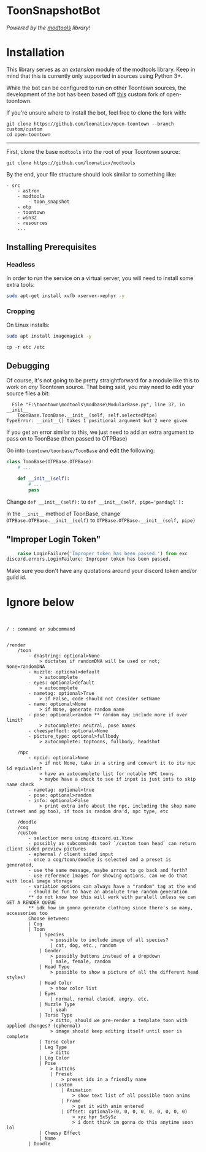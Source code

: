 # ToonSnapshotBot
*Powered by the [modtools](https://github.com/loonaticx/modtools) library!*

# Installation
This library serves as an *extension* module of the modtools library. Keep in mind that this is currently only supported in sources using Python 3+.

While the bot can be configured to run on other Toontown sources, the development of the bot has been based off [this](https://github.com/loonaticx/open-toontown/tree/custom/custom) custom fork of open-toontown.

If you're unsure where to install the bot, feel free to clone the fork with:
```commandline
git clone https://github.com/loonaticx/open-toontown --branch custom/custom
cd open-toontown
```
---
First, clone the base ``modtools`` into the root of your Toontown source:
```commandline
git clone https://github.com/loonaticx/modtools
```

By the end, your file structure should look similar to something like:
```
- src
    - astron
    - modtools
        - toon_snapshot
    - otp
    - toontown
    - win32
    - resources
    ...
```

## Installing Prerequisites

### Headless
In order to run the service on a virtual server, you will need to install some extra tools:
```bash
sudo apt-get install xvfb xserver-xephyr -y
```

### Cropping
On Linux installs:
```bash
sudo apt install imagemagick -y
```

``cp -r etc /etc``

## Debugging
Of course, it's not going to be pretty straightforward for a module like this to work on *any* Toontown source.
That being said, you may need to edit your source files a bit:

```commandline
  File "F:\toontown\modtools\modbase\ModularBase.py", line 37, in __init__
    ToonBase.ToonBase.__init__(self, self.selectedPipe)
TypeError: __init__() takes 1 positional argument but 2 were given
```
If you get an error similar to this, we just need to add an extra argument to pass on to ToonBase (then passed to OTPBase)

Go into ``toontown/toonbase/ToonBase`` and edit the following:
```python
class ToonBase(OTPBase.OTPBase):
    # ...

    def __init__(self):
        # ...
        pass
```
Change ``def __init__(self):`` to ``def __init__(self, pipe='pandagl'):``

In the ``__init__`` method of ToonBase, change ``OTPBase.OTPBase.__init__(self)`` to ``OTPBase.OTPBase.__init__(self, pipe)``

## "Improper Login Token"
```python
    raise LoginFailure('Improper token has been passed.') from exc
discord.errors.LoginFailure: Improper token has been passed.
```
Make sure you don't have any quotations around your discord token and/or guild id.





# Ignore below

```commandline


/ : command or subcommand


/render
    /toon
        - dnastring: optional>None
            > dictates if randomDNA will be used or not; None=randomDNA
        - muzzle: optional>default
            > autocomplete
        - eyes: optional>default
            > autocomplete
        - nametag: optional>True
            > if False, code should not consider setName
        - name: optional>None
            > if None, generate random name
        - pose: optional>random ** random may include more if over limit?
            > autocomplete: neutral, pose names
        - cheesyeffect: optional>None
        - picture_type: optional>fullbody
            > autocomplete: toptoons, fullbody, headshot
        
    /npc
        - npcid: optional>None
            > if not None, take in a string and convert it to its npc id equivalent
            > have an autocomplete list for notable NPC toons
            > maybe have a check to see if input is just ints to skip name check
        - nametag: optional>true
        - pose: optional>random
        - info: optional>False
            > print extra info about the npc, including the shop name (street and pg too), if toon is random dna'd, npc type, etc
        
    /doodle
    /cog
    /custom
        - selection menu using discord.ui.View
        - possibly as subcommands too? `/custom toon head` can return client sided preview pictures
        - ephermal / client sided input
        - once a cog/toon/doodle is selected and a preset is generated, 
        - use the same message, maybe arrows to go back and forth?
        - use reference images for showing options, can we do that with local image storage
        - variation options can always have a "random" tag at the end
        - should be fun to have an absolute true random generation
        ** do not know how this will work with paralell unless we can GET A RENDER QUEUE
        ** idk how im gonna generate clothing since there's so many, accessories too
        Choose Between:
        | Cog
        | Toon
            | Species
                > possible to include image of all species?
                | cat, dog, etc., random
            | Gender
                > possibly buttons instead of a dropdown
                | male, female, random
            | Head Type
                > possible to show a picture of all the different head styles?
            | Head Color
                > show color list
            | Eyes
                | normal, normal closed, angry, etc.
            | Muzzle Type
                | yeah
            | Torso Type
                > ditto, should we pre-render a template toon with applied changes? (ephermal)
                > image should keep editing itself until user is complete
            | Torso Color
            | Leg Type
                > ditto
            | Leg Color
            | Pose
                > buttons
                | Preset
                    > preset ids in a friendly name
                | Custom
                    | Animation
                        > show text list of all possible toon anims
                    | Frame
                        > get it with anim entered
                    | Offset: optional>(0, 0, 0, 0, 0, 0, 0, 0, 0)
                        > xyz hpr SxSySz
                        > i dont think im gonna do this anytime soon lol
            | Cheesy Effect
            | Name
        | Doodle 

```

